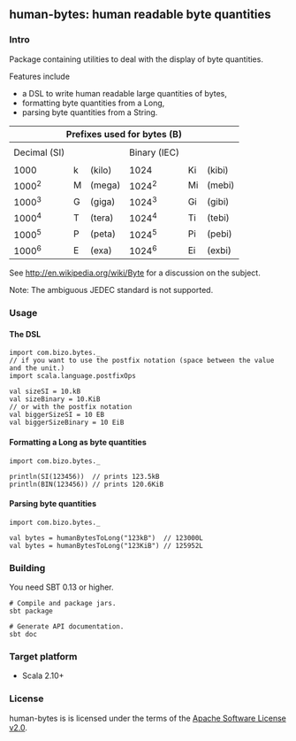 human-bytes: human readable byte quantities
------------------------------------
### Intro ###

Package containing utilities to deal with the display of byte quantities.

Features include
  
 - a DSL to write human readable large quantities of bytes,
 - formatting byte quantities from a Long,
 - parsing byte quantities from a String.

<table>
<thead>
<tr>
  <th COLSPAN="6">Prefixes used for bytes (B)</th>
</tr>
</thead>
<tbody><tr>
  <td></td>
  <td></td>
  <td></td>
  <td></td>
  <td></td>
  <td></td>
</tr>
<tr>
  <td>Decimal (SI)</td>
  <td></td>
  <td></td>
  <td>Binary (IEC)</td>
  <td></td>
  <td></td>
</tr>
<tr>
  <td></td>
  <td></td>
  <td></td>
  <td></td>
  <td></td>
  <td></td>
</tr>
<tr>
  <td>1000</td>
  <td>k</td>
  <td>(kilo)</td>
  <td>1024</td>
  <td>Ki</td>
  <td>(kibi)</td>
</tr>
<tr>
  <td>1000<sup>2</sup></td>
  <td>M</td>
  <td>(mega)</td>
  <td>1024<sup>2</sup></td>
  <td>Mi</td>
  <td>(mebi)</td>
</tr>
<tr>
  <td>1000<sup>3</sup></td>
  <td>G</td>
  <td>(giga)</td>
  <td>1024<sup>3</sup></td>
  <td>Gi</td>
  <td>(gibi)</td>
</tr>
<tr>
  <td>1000<sup>4</sup></td>
  <td>T</td>
  <td>(tera)</td>
  <td>1024<sup>4</sup></td>
  <td>Ti</td>
  <td>(tebi)</td>
</tr>
<tr>
  <td>1000<sup>5</sup></td>
  <td>P</td>
  <td>(peta)</td>
  <td>1024<sup>5</sup></td>
  <td>Pi</td>
  <td>(pebi)</td>
</tr>
<tr>
  <td>1000<sup>6</sup></td>
  <td>E</td>
  <td>(exa)</td>
  <td>1024<sup>6</sup></td>
  <td>Ei</td>
  <td>(exbi)</td>
</tr>
</tbody></table>

  See http://en.wikipedia.org/wiki/Byte for a discussion on the subject.

  Note: The ambiguous JEDEC standard is not supported.

### Usage ###

#### The DSL ####
    import com.bizo.bytes._
    // if you want to use the postfix notation (space between the value and the unit.)
    import scala.language.postfixOps

    val sizeSI = 10.kB
    val sizeBinary = 10.KiB
    // or with the postfix notation
    val biggerSizeSI = 10 EB
    val biggerSizeBinary = 10 EiB

#### Formatting a Long as byte quantities ####
    import com.bizo.bytes._

    println(SI(123456))  // prints 123.5kB
    println(BIN(123456)) // prints 120.6KiB
 
#### Parsing byte quantities ####
    import com.bizo.bytes._

    val bytes = humanBytesToLong("123kB")  // 123000L
    val bytes = humanBytesToLong("123KiB") // 125952L

### Building ###

You need SBT 0.13 or higher.

    # Compile and package jars.
    sbt package

    # Generate API documentation.
    sbt doc

### Target platform ###

- Scala 2.10+

### License ###

human-bytes is is licensed under the terms of the
[Apache Software License v2.0](http://www.apache.org/licenses/LICENSE-2.0.html).

